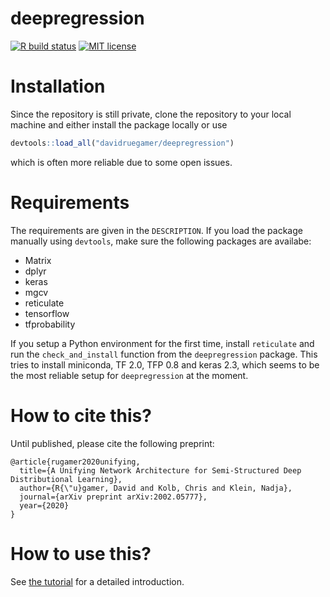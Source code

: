 
# deepregression

[![R build status](https://github.com/davidruegamer/deepregression/workflows/R-CMD-check/badge.svg)](https://github.com/davidruegamer/deepregression/actions)
[![MIT license](http://img.shields.io/badge/license-MIT-brightgreen.svg)](http://opensource.org/licenses/MIT)

# Installation

Since the repository is still private, clone the repository to your
local machine and either install the package locally or use
``` r
devtools::load_all("davidruegamer/deepregression")
```
which is often more reliable due to some open issues.

# Requirements

The requirements are given in the `DESCRIPTION`. If you load the package manually using `devtools`, make sure the following packages are availabe:

  - Matrix
  - dplyr
  - keras
  - mgcv
  - reticulate
  - tensorflow
  - tfprobability

If you setup a Python environment for the first time, install `reticulate` and run the `check_and_install` function from the `deepregression` package. This tries to install miniconda, TF 2.0, TFP 0.8 and keras 2.3, which seems to be the most reliable setup for `deepregression` at the moment.

# How to cite this?

Until published, please cite the following preprint:

    @article{rugamer2020unifying,
      title={A Unifying Network Architecture for Semi-Structured Deep Distributional Learning},
      author={R{\"u}gamer, David and Kolb, Chris and Klein, Nadja},
      journal={arXiv preprint arXiv:2002.05777},
      year={2020}
    }

# How to use this?

See [the tutorial](vignettes/tutorial.md) for a detailed introduction.
